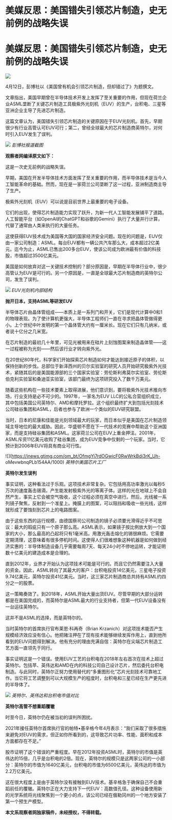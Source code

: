 # 美媒反思：美国错失引领芯片制造，史无前例的战略失误

# 美媒反思：美国错失引领芯片制造，史无前例的战略失误

![](https://inews.gtimg.com/om_bt/OdozjTimbDibyZGwmBHeKz5EMTxQjaQU5QIPl-1txCJ6AAA/1000)

4月12日，彭博社以《美国曾有机会引领芯片制造，但却错过了》为题撰文。

文章指出，美国早期曾在半导体技术开发上发挥了至关重要的作用，但现在荷兰企业ASML垄断了关键芯片制造工具极紫外光刻机（EUV）的生产，台积电、三星等亚洲企业主导了先进芯片制造。

这篇文章认为，美国错失引领芯片制造的关键原因在于EUV光刻机。首先，早期很少有行业高管认可EUV可行；第二，曾经全球最大的芯片制造商英特尔，对何时引入EUV发生了误判。

![](https://inews.gtimg.com/om_bt/OymmXvkFc4BVr3wSI4TQDxfSa_dapKyFl0eXomaofQL7wAA/1000)
_彭博社报道截图_

**观察者网编译原文如下：**

这是一次史无前例的战略失误。

早期，美国在开发半导体技术方面发挥了至关重要的作用，而半导体技术是当今人工智能革命的基础。然而，现在是一家荷兰公司垄断了这一过程，亚洲制造商主导了生产。

极紫外光刻机（EUV）可以说是目前世界上最重要的电子设备。

它们的出现，使得芯片制造能力实现了跃升，为新一代人工智能发展铺平了道路。人工智能平台（如OpenAI的ChatGPT和谷歌的Gemini）执行了大量并行计算，代替了通常由人类来执行的大量任务。

这使获得EUV技术成为美国等大国的国家经济安全问题。现在的问题是，EUV仅由一家公司制造：ASML。每台EUV都有一辆公共汽车那么大，成本超过2亿美元。迄今为止，ASML已售出200多台EUV，使该公司成为欧洲最有价值的科技股，市值超过3500亿美元。

美国是如何放弃对这一关键技术控制的？部分原因是，早期在半导体行业中，很少高管认为EUV是可行的。另一个原因是，一直是全球最大芯片制造商的英特尔公司，发生了误判。

![](https://inews.gtimg.com/om_bt/OePYsv0WE31ZBan_0qVVeO18iolMBqU2UMwBeqtXiDABoAA/1000)
_EUV光刻机内部结构_

**抛开日本，支持ASML等研发EUV**

半导体芯片由晶体管组成——本质上是一系列门和开关，它们是现代计算中0和1的物理表现。为了使计算机更强大，半导体工程师们一直在寻求把晶体管做得更小。上个世纪中叶发明的第一个晶体管大约有一厘米长。现在它们只有几纳米，或者说十亿分之几米宽。

在芯片制造的最初几十年里，可见光被用来在硅片上刻蚀图案来制造晶体管——这一过程被称为光刻——然后该行业才转向紫外光。

在20世纪80年代，科学家们开始探索芯片制造如何才能达到接近原子的体积，以保持创新的步伐。总部位于新泽西州的贝尔实验室的研究人员开始研究极紫外光技术，紧随其后的是美国能源部的三个国家实验室：劳伦斯利弗莫尔实验室、劳伦斯伯克利实验室和桑迪亚实验室，该部门最终为这项研究投入了数千万美元。

随着这些机构在一些技术要素上取得进展，他们意识到，要将极紫外光技术推向市场，行业支持是必不可少的。1997年，一家名为EUV
LLC的公私合营组织成立，其中包括美国公司英特尔、AMD和摩托罗拉。这个组织最终扩大到包括光刻技术公司硅谷集团和ASML，后者也参与了欧洲一个类似的EUV研究联盟。

当时，日本的尼康和佳能是光刻领域最大的玩家，而日本似乎是美国在芯片制造领域主导地位的最大威胁。因此，华盛顿不愿在下一代技术的竞赛中帮助这个亚洲国家，而是支持硅谷集团和ASML。这家荷兰公司在EUV上重金押注。2001年，ASML斥资11亿美元收购了硅谷集团，成为EUV竞争中仅剩的一个玩家。当时，它预计到2006年EUV将具有商业可行性。

![](https://inews.gtimg.com/om_bt/OfmgYi7rdOGwicF0RwWrkBdi3rK_Uh-
oMevwbnqPLb154AA/1000) _英特尔美国芯片工厂_

**英特尔发生误判**

事实证明，这种看法过于乐观。这项技术非常复杂。它包括用高功率激光以每秒5万次的速度轰击锡滴，产生能发射极紫外光的等离子体。这样的光在地球上不会自然产生，事实上它会被空气吸收，这个过程必须在真空中进行。然后，光线被一系列镜子聚焦，反射到一个准星上。掩膜上的图案，可以阻挡和吸收一些光线，这样就形成了要蚀刻到芯片上的电路图案。

由于这些东西的运行规模，由德国蔡司公司制造的镜子必须要光滑得近乎不可思议：最大的瑕疵只有一个原子那么高。ASML表示，如果镜子按比例放大到一个国家的大小，那么最高的凸起将只有1毫米高。用激光轰击熔化的锡很麻烦。它需要定期清理，这意味着有很多停机时间。这使得人们很难想象这种机器是如何做到经济实惠的：半导体制造设备几乎需要每周7天、每天24小时不停地运转，才能证明数十亿美元的建造成本是合理的。

直到2012年，业界才开始认为这项技术可能是可行的。而且它仍然需要注入大量的资金。因此，ASML转向了其最大的客户：台积电投资14亿美元，三星电子投资9.74亿美元，英特尔投资41亿美元。当时，这三家芯片制造商总共持有ASML约四分之一的股票。

这一策略奏效了。到2018年，ASML开始大量出货EUV。尽管早期的大部分运转都是在美国完成的，而英特尔是ASML最大的行业支持者，但第一代EUV设备没有一台运往英特尔。

这并不是ASML的选择，而是英特尔的。

当时英特尔的首席执行官布莱恩·科再奇（Brian
Krzanich）对这项技术能否产生规模经济效应没有信心。他把赌注押在了现有技术能够继续发挥作用上，直到他所看到的EUV问题得到解决。他有充分的理由充满自信：英特尔在尖端芯片制造工艺方面一直领先于同行。

事实证明这是一个错误。使用EUV工艺的台积电在2018年左右首次在技术上超过英特尔。包括苹、英伟达和AMD在内的科技公司自己设计芯片，然后委托台积电制造。与此同时，英特尔正努力使用替代的“多重图形化”芯片光刻技术可靠地工作。当它将工艺调整到可以大规模生产的程度时，台积电和三星已经在生产更先进的半导体了。

![](https://inews.gtimg.com/om_bt/OVQbhdtjmRzxAqWeFnYNOFrKMaHfePzWCdTrvfzUfjbIsAA/1000)
_英特尔、英伟达和台积电市值对比_

**英特尔高管不想重蹈覆辙**

时至今日，英特尔仍在被当初的误判所困扰。

2021年接任英特尔首席执行官的帕特•基辛格今年4月表示：“我们采取了很多措施来避免对EUV的需求，但正如你所看到的，这导致芯片功率、性能、面积和成本方面都存在不足。”

股市证明了这个错误的严重程度。早在2012年投资ASML时，英特尔的市值是英伟达的15倍，几乎是台积电的2倍。现在，英特尔的规模只是这两家公司的一小部分：英特尔的市值为1640亿美元，台积电的市值为6500亿美元，英伟达的市值为2.2万亿美元。

这在很大程度上是由于英特尔没有接触到EUV技术。基辛格急于确保自己不会重蹈前任的覆辙。英特尔正在大力支持下一代EUV：高数值孔径。这种设备使用新的光学系统将光线聚焦到一个更小的点，该公司已经在俄勒冈州的一个地方安装了第一个预生产模型。

**本文系观察者网独家稿件，未经授权，不得转载。**

